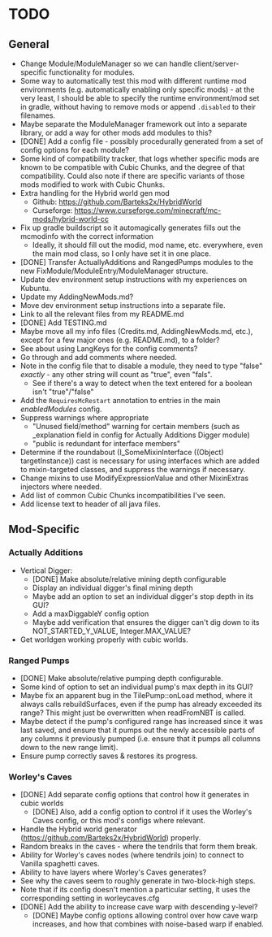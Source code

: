 # TODO

## General

* Change Module/ModuleManager so we can handle client/server-specific functionality for modules.
* Some way to automatically test this mod with different runtime mod environments (e.g. automatically
  enabling only specific mods) - at the very least, I should be able to specify the runtime environment/mod set
  in gradle, without having to remove mods or append `.disabled` to their filenames.
* Maybe separate the ModuleManager framework out into a separate library, or add a way for other mods
  add modules to this?
* [DONE] Add a config file - possibly procedurally generated from a set of config options for each module?
* Some kind of compatibility tracker, that logs whether specific mods are known to be compatible with
  Cubic Chunks, and the degree of that compatibility. Could also note if there are specific variants
  of those mods modified to work with Cubic Chunks.
* Extra handling for the Hybrid world gen mod
  * Github: https://github.com/Barteks2x/HybridWorld
  * Curseforge: https://www.curseforge.com/minecraft/mc-mods/hybrid-world-cc
* Fix up gradle buildscript so it automagically generates fills out the mcmodinfo with the correct information
  * Ideally, it should fill out the modid, mod name, etc. everywhere, even the main mod class, so I only have
    set it in one place.
* [DONE] Transfer ActuallyAdditions and RangedPumps modules to the new FixModule/ModuleEntry/ModuleManager structure.
* Update dev environment setup instructions with my experiences on Kubuntu.
* Update my AddingNewMods.md?
* Move dev environment setup instructions into a separate file.
* Link to all the relevant files from my README.md
* [DONE] Add TESTING.md
* Maybe move all my info files (Credits.md, AddingNewMods.md, etc.), except for a few major ones (e.g. README.md), to
  a folder?
* See about using LangKeys for the config comments?
* Go through and add comments where needed.
* Note in the config file that to disable a module, they need to type "false" _exactly_ - any other string
  will count as "true", even "fals".
  * See if there's a way to detect when the text entered for a boolean isn't "true"/"false"
* Add the `RequiresMcRestart` annotation to entries in the main _enabledModules_ config.
* Suppress warnings where appropriate
  * "Unused field/method" warning for certain members (such as _explanation field in config for Actually Additions Digger module)
  * "public is redundant for interface members"
* Determine if the roundabout (I_SomeMixinInterface ((Object) targetInstance)) cast is necessary for using interfaces which are added to mixin-targeted classes, and suppress the warnings if necessary.
* Change mixins to use ModifyExpressionValue and other MixinExtras injectors where needed.
* Add list of common Cubic Chunks incompatibilities I've seen.
* Add license text to header of all java files.

## Mod-Specific

### Actually Additions

* Vertical Digger:
  * [DONE] Make absolute/relative mining depth configurable
  * Display an individual digger's final mining depth
  * Maybe add an option to set an individual digger's stop depth in its GUI?
  * Add a maxDiggableY config option
  * Maybe add verification that ensures the digger can't dig down to its NOT_STARTED_Y_VALUE, Integer.MAX_VALUE?
* Get worldgen working properly with cubic worlds.

### Ranged Pumps

* [DONE] Make absolute/relative pumping depth configurable.
* Some kind of option to set an individual pump's max depth in its GUI?
* Maybe fix an apparent bug in the TilePump::onLoad method, where it always calls rebuildSurfaces, even if the pump has already exceeded its range? This might just be overwritten when readFromNBT is called.
* Maybe detect if the pump's configured range has increased since it was last saved, and ensure that it pumps out the newly accessible parts of any columns it previously pumped (i.e. ensure that it pumps all columns down to the new range limit).
* Ensure pump correctly saves & restores its progress.

### Worley's Caves

* [DONE] Add separate config options that control how it generates in cubic worlds
  * [DONE] Also, add a config option to control if it uses the Worley's Caves config, or this mod's configs
    where relevant.
* Handle the Hybrid world generator (https://github.com/Barteks2x/HybridWorld) properly.
* Random breaks in the caves - where the tendrils that form them break.
* Ability for Worley's caves nodes (where tendrils join) to connect to Vanilla spaghetti caves.
* Ability to have layers where Worley's Caves generates?
* See why the caves seem to roughly generate in two-block-high steps.
* Note that if its config doesn't mention a particular setting, it uses the corresponding setting in
  worleycaves.cfg
* [DONE] Add the ability to increase cave warp with descending y-level?
  * [DONE] Maybe config options allowing control over how cave warp increases, and how that combines with
    noise-based warp if enabled. 